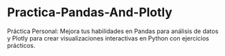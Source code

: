 # Practica-Pandas-And-Plotly
Práctica Personal: Mejora tus habilidades en Pandas para análisis de datos y Plotly para crear visualizaciones interactivas en Python con ejercicios prácticos.
